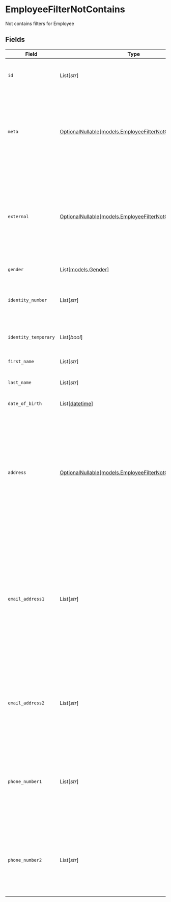# EmployeeFilterNotContains

Not contains filters for Employee


## Fields

| Field                                                                                                                                                                                                                                                   | Type                                                                                                                                                                                                                                                    | Required                                                                                                                                                                                                                                                | Description                                                                                                                                                                                                                                             | Example                                                                                                                                                                                                                                                 |
| ------------------------------------------------------------------------------------------------------------------------------------------------------------------------------------------------------------------------------------------------------- | ------------------------------------------------------------------------------------------------------------------------------------------------------------------------------------------------------------------------------------------------------- | ------------------------------------------------------------------------------------------------------------------------------------------------------------------------------------------------------------------------------------------------------- | ------------------------------------------------------------------------------------------------------------------------------------------------------------------------------------------------------------------------------------------------------- | ------------------------------------------------------------------------------------------------------------------------------------------------------------------------------------------------------------------------------------------------------- |
| `id`                                                                                                                                                                                                                                                    | List[*str*]                                                                                                                                                                                                                                             | :heavy_minus_sign:                                                                                                                                                                                                                                      | Unique identifier for the Employee                                                                                                                                                                                                                      | [<br/>"123e4567-e89b-12d3-a456-426614174000"<br/>]                                                                                                                                                                                                      |
| `meta`                                                                                                                                                                                                                                                  | [OptionalNullable[models.EmployeeFilterNotContainsMeta]](../models/employeefilternotcontainsmeta.md)                                                                                                                                                    | :heavy_minus_sign:                                                                                                                                                                                                                                      | Metadata information for the Employee                                                                                                                                                                                                                   | {<br/>"createdBy": [<br/>"123e4567-e89b-12d3-a456-426614174000"<br/>],<br/>"updatedBy": [<br/>"123e4567-e89b-12d3-a456-426614174000"<br/>]<br/>}                                                                                                        |
| `external`                                                                                                                                                                                                                                              | [OptionalNullable[models.EmployeeFilterNotContainsExternal]](../models/employeefilternotcontainsexternal.md)                                                                                                                                            | :heavy_minus_sign:                                                                                                                                                                                                                                      | External is a reusable object that can be used to store external information about the employee placement from another system, used for third-party integration tracking.                                                                               | {<br/>"sourceID": [<br/>"example"<br/>],<br/>"source": [<br/>"example"<br/>]<br/>}                                                                                                                                                                      |
| `gender`                                                                                                                                                                                                                                                | List[[models.Gender](../models/gender.md)]                                                                                                                                                                                                              | :heavy_minus_sign:                                                                                                                                                                                                                                      | The gender of the employee                                                                                                                                                                                                                              |                                                                                                                                                                                                                                                         |
| `identity_number`                                                                                                                                                                                                                                       | List[*str*]                                                                                                                                                                                                                                             | :heavy_minus_sign:                                                                                                                                                                                                                                      | The identity number of the employee, must be unique within the organization.                                                                                                                                                                            | [<br/>"example"<br/>]                                                                                                                                                                                                                                   |
| `identity_temporary`                                                                                                                                                                                                                                    | List[*bool*]                                                                                                                                                                                                                                            | :heavy_minus_sign:                                                                                                                                                                                                                                      | If the identity number is temporary for the employee                                                                                                                                                                                                    | [<br/>true<br/>]                                                                                                                                                                                                                                        |
| `first_name`                                                                                                                                                                                                                                            | List[*str*]                                                                                                                                                                                                                                             | :heavy_minus_sign:                                                                                                                                                                                                                                      | The first name of the employee                                                                                                                                                                                                                          | [<br/>"example"<br/>]                                                                                                                                                                                                                                   |
| `last_name`                                                                                                                                                                                                                                             | List[*str*]                                                                                                                                                                                                                                             | :heavy_minus_sign:                                                                                                                                                                                                                                      | The last name of the employee                                                                                                                                                                                                                           | [<br/>"example"<br/>]                                                                                                                                                                                                                                   |
| `date_of_birth`                                                                                                                                                                                                                                         | List[[datetime](https://docs.python.org/3/library/datetime.html#datetime-objects)]                                                                                                                                                                      | :heavy_minus_sign:                                                                                                                                                                                                                                      | The date of birth of the employee                                                                                                                                                                                                                       | [<br/>"2024-01-15"<br/>]                                                                                                                                                                                                                                |
| `address`                                                                                                                                                                                                                                               | [OptionalNullable[models.EmployeeFilterNotContainsAddress]](../models/employeefilternotcontainsaddress.md)                                                                                                                                              | :heavy_minus_sign:                                                                                                                                                                                                                                      | The address of the employee                                                                                                                                                                                                                             | {<br/>"postalAddress": [<br/>"example"<br/>],<br/>"postalCode": [<br/>"example"<br/>],<br/>"postalCity": [<br/>"example"<br/>],<br/>"countryCode": [<br/>"example"<br/>],<br/>"municipalityCode": [<br/>"example"<br/>]<br/>}                           |
| `email_address1`                                                                                                                                                                                                                                        | List[*str*]                                                                                                                                                                                                                                             | :heavy_minus_sign:                                                                                                                                                                                                                                      | The primary email address of the employee, will be used for communication with the employee from the system and must be unique within the organization.<br/>Can be used to login to the system if password-authentication is enabled for the organization.<br/> | [<br/>"example"<br/>]                                                                                                                                                                                                                                   |
| `email_address2`                                                                                                                                                                                                                                        | List[*str*]                                                                                                                                                                                                                                             | :heavy_minus_sign:                                                                                                                                                                                                                                      | The secondary email address of the employee, will not be used within the system, but will be displayed for contact information.                                                                                                                         | [<br/>"example"<br/>]                                                                                                                                                                                                                                   |
| `phone_number1`                                                                                                                                                                                                                                         | List[*str*]                                                                                                                                                                                                                                             | :heavy_minus_sign:                                                                                                                                                                                                                                      | The primary phone number of the employee, will be used for communication with the employee from the system and must be unique within the organization.                                                                                                  | [<br/>"example"<br/>]                                                                                                                                                                                                                                   |
| `phone_number2`                                                                                                                                                                                                                                         | List[*str*]                                                                                                                                                                                                                                             | :heavy_minus_sign:                                                                                                                                                                                                                                      | The secondary phone number of the employee, will not be used within the system, but will be displayed for contact information.                                                                                                                          | [<br/>"example"<br/>]                                                                                                                                                                                                                                   |
